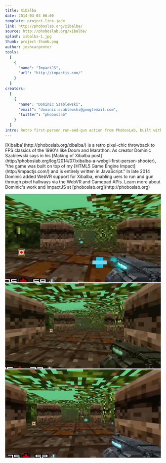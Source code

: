 ```yaml
---
title: Xibalba
date: 2014-03-03 06:00
template: project-link.jade
link: http://phoboslab.org/xibalba/
source: http://phoboslab.org/xibalba/
splash: xibalba-1.jpg
thumb: project-thumb.png
author: joshcarpenter
tools:
  [
    {
      "name": "ImpactJS",
      "url": "http://impactjs.com/"
    }
  ]
creators:
  [
    {
      "name": "Dominic Szablewski",
      "email": "dominic.szablewski@googlemail.com",
      "twitter": "phoboslab"
    }
  ]
intro: Retro first-person run-and-gun action from PhobosLab, built with ImpactJS.
---
```


<p class="intro h2">[Xibalba](http://phoboslab.org/xibalba/) is a retro pixel-chic throwback to FPS classics of the 1990's like Doom and Marathon. As creator Dominic Szablewski says in his [Making of Xibalba post](http://phoboslab.org/log/2014/07/xibalba-a-webgl-first-person-shooter), "the game was built on top of my [HTML5 Game Engine Impact](http://impactjs.com/) and is entirely written in JavaScript." In late 2014 Dominic added WebVR support for Xibalba, enabling uers to run and gun through pixel hallways via the WebVR and Gamepad APIs. Learn more about Dominic's work and ImpactJS at [phoboslab.org](http://phoboslab.org)</p>

![Screenshot of Xibalba project](xibalba-2.jpg)
![Screenshot of Xibalba project](xibalba-screencap-1.gif)
![Screenshot of Xibalba project](xibalba-3.jpg)